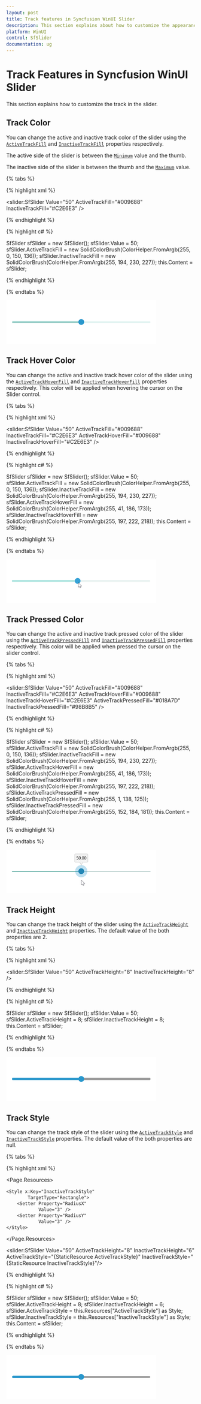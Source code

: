 ```yaml
---
layout: post
title: Track features in Syncfusion WinUI Slider
description: This section explains about how to customize the appearance of the track in Syncfusion WinUI Slider.
platform: WinUI
control: SfSlider
documentation: ug
---
```


# Track Features in Syncfusion WinUI Slider

This section explains how to customize the track in the slider.

## Track Color

You can change the active and inactive track color of the slider using the [`ActiveTrackFill`](https://help.syncfusion.com/cr/winui/Syncfusion.UI.Xaml.Sliders.SliderBase.html#Syncfusion_UI_Xaml_Sliders_SliderBase_ActiveTrackFill) and [`InactiveTrackFill`](https://help.syncfusion.com/cr/winui/Syncfusion.UI.Xaml.Sliders.SliderBase.html#Syncfusion_UI_Xaml_Sliders_SliderBase_InactiveTrackFill) properties respectively.

The active side of the slider is between the [`Minimum`](https://help.syncfusion.com/cr/winui/Syncfusion.UI.Xaml.Sliders.SliderBase.html#Syncfusion_UI_Xaml_Sliders_SliderBase_Minimum) value and the thumb.

The inactive side of the slider is between the thumb and the [`Maximum`](https://help.syncfusion.com/cr/winui/Syncfusion.UI.Xaml.Sliders.SliderBase.html#Syncfusion_UI_Xaml_Sliders_SliderBase_Maximum) value.

{% tabs %}

{% highlight xml %}

<slider:SfSlider Value="50"
                 ActiveTrackFill="#009688"
                 InactiveTrackFill="#C2E6E3" />

{% endhighlight %}

{% highlight c# %}

SfSlider sfSlider = new SfSlider();
sfSlider.Value = 50;
sfSlider.ActiveTrackFill = new SolidColorBrush(ColorHelper.FromArgb(255, 0, 150, 136));
sfSlider.InactiveTrackFill = new SolidColorBrush(ColorHelper.FromArgb(255, 194, 230, 227));
this.Content = sfSlider;

{% endhighlight %}

{% endtabs %}

![slider with active and inactive track color](images/track/slider-activeInactiveFill.png)

## Track Hover Color

You can change the active and inactive track hover color of the slider using the [`ActiveTrackHoverFill`](https://help.syncfusion.com/cr/winui/Syncfusion.UI.Xaml.Sliders.SliderBase.html#Syncfusion_UI_Xaml_Sliders_SliderBase_ActiveTrackHoverFill) and [`InactiveTrackHoverFill`](https://help.syncfusion.com/cr/winui/Syncfusion.UI.Xaml.Sliders.SliderBase.html#Syncfusion_UI_Xaml_Sliders_SliderBase_InactiveTrackHoverFill) properties respectively. This color will be applied when hovering the cursor on the Slider control.

{% tabs %}

{% highlight xml %}

<slider:SfSlider Value="50"
                 ActiveTrackFill="#009688"
                 InactiveTrackFill="#C2E6E3"
                 ActiveTrackHoverFill="#009688"
                 InactiveTrackHoverFill="#C2E6E3" />

{% endhighlight %}

{% highlight c# %}

SfSlider sfSlider = new SfSlider();
sfSlider.Value = 50;
sfSlider.ActiveTrackFill = new SolidColorBrush(ColorHelper.FromArgb(255, 0, 150, 136));
sfSlider.InactiveTrackFill = new SolidColorBrush(ColorHelper.FromArgb(255, 194, 230, 227));
sfSlider.ActiveTrackHoverFill = new SolidColorBrush(ColorHelper.FromArgb(255, 41, 186, 173));
sfSlider.InactiveTrackHoverFill = new SolidColorBrush(ColorHelper.FromArgb(255, 197, 222, 218));
this.Content = sfSlider;

{% endhighlight %}

{% endtabs %}

![slider with active and inactive track hover color](images/track/slider-activeInactiveHoverFill.png)

## Track Pressed Color

You can change the active and inactive track pressed color of the slider using the [`ActiveTrackPressedFill`](https://help.syncfusion.com/cr/winui/Syncfusion.UI.Xaml.Sliders.SliderBase.html#Syncfusion_UI_Xaml_Sliders_SliderBase_ActiveTrackPressedFill) and [`InactiveTrackPressedFill`](https://help.syncfusion.com/cr/winui/Syncfusion.UI.Xaml.Sliders.SliderBase.html#Syncfusion_UI_Xaml_Sliders_SliderBase_InactiveTrackPressedFill) properties respectively. This color will be applied when pressed the cursor on the slider control.

{% tabs %}

{% highlight xml %}

<slider:SfSlider Value="50"
                 ActiveTrackFill="#009688"
                 InactiveTrackFill="#C2E6E3"
                 ActiveTrackHoverFill="#009688"
                 InactiveTrackHoverFill="#C2E6E3"
                 ActiveTrackPressedFill="#018A7D"
                 InactiveTrackPressedFill="#98B8B5"  />

{% endhighlight %}

{% highlight c# %}

SfSlider sfSlider = new SfSlider();
sfSlider.Value = 50;
sfSlider.ActiveTrackFill = new SolidColorBrush(ColorHelper.FromArgb(255, 0, 150, 136));
sfSlider.InactiveTrackFill = new SolidColorBrush(ColorHelper.FromArgb(255, 194, 230, 227));
sfSlider.ActiveTrackHoverFill = new SolidColorBrush(ColorHelper.FromArgb(255, 41, 186, 173));
sfSlider.InactiveTrackHoverFill = new SolidColorBrush(ColorHelper.FromArgb(255, 197, 222, 218));
sfSlider.ActiveTrackPressedFill = new SolidColorBrush(ColorHelper.FromArgb(255, 1, 138, 125));
sfSlider.InactiveTrackPressedFill = new SolidColorBrush(ColorHelper.FromArgb(255, 152, 184, 181));
this.Content = sfSlider;

{% endhighlight %}

{% endtabs %}

![slider with active and inactive track pressed color](images/track/slider-activeInactivePressedFill.png)

## Track Height

You can change the track height of the slider using the [`ActiveTrackHeight`](https://help.syncfusion.com/cr/winui/Syncfusion.UI.Xaml.Sliders.SliderBase.html#Syncfusion_UI_Xaml_Sliders_SliderBase_ActiveTrackHeight) and [`InactiveTrackHeight`](https://help.syncfusion.com/cr/winui/Syncfusion.UI.Xaml.Sliders.SliderBase.html#Syncfusion_UI_Xaml_Sliders_SliderBase_InactiveTrackHeight) properties. The default value of the both properties are 2.

{% tabs %}

{% highlight xml %}

<slider:SfSlider Value="50"
                 ActiveTrackHeight="8"
                 InactiveTrackHeight="8"  />

{% endhighlight %}

{% highlight c# %}

SfSlider sfSlider = new SfSlider();
sfSlider.Value = 50;
sfSlider.ActiveTrackHeight = 8;
sfSlider.InactiveTrackHeight = 8;
this.Content = sfSlider;

{% endhighlight %}

{% endtabs %}

![slider with active and inactive track color](images/track/slider-activeInactiveTrackHeight.png)

## Track Style

You can change the track style of the slider using the [`ActiveTrackStyle`](https://help.syncfusion.com/cr/winui/Syncfusion.UI.Xaml.Sliders.SliderBase.html#Syncfusion_UI_Xaml_Sliders_SliderBase_ActiveTrackStyle) and [`InactiveTrackStyle`](https://help.syncfusion.com/cr/winui/Syncfusion.UI.Xaml.Sliders.SliderBase.html#Syncfusion_UI_Xaml_Sliders_SliderBase_InactiveTrackStyle) properties. The default value of the both properties are null.

{% tabs %}

{% highlight xml %}

<Page.Resources>
    <Style x:Key="ActiveTrackStyle"
            TargetType="Rectangle">
        <Setter Property="RadiusX"
                Value="4" />
        <Setter Property="RadiusY"
                Value="4" />
    </Style>

    <Style x:Key="InactiveTrackStyle"
            TargetType="Rectangle">
        <Setter Property="RadiusX"
                Value="3" />
        <Setter Property="RadiusY"
                Value="3" />
    </Style>
</Page.Resources>
    
<slider:SfSlider Value="50"
                 ActiveTrackHeight="8"
                 InactiveTrackHeight="6"
                 ActiveTrackStyle="{StaticResource ActiveTrackStyle}"
                 InactiveTrackStyle="{StaticResource InactiveTrackStyle}"/>

{% endhighlight %}

{% highlight c# %}

SfSlider sfSlider = new SfSlider();
sfSlider.Value = 50;
sfSlider.ActiveTrackHeight = 8;
sfSlider.InactiveTrackHeight = 6;
sfSlider.ActiveTrackStyle = this.Resources["ActiveTrackStyle"] as Style;
sfSlider.InactiveTrackStyle = this.Resources["InactiveTrackStyle"] as Style;
this.Content = sfSlider;

{% endhighlight %}

{% endtabs %}

![slider with active and inactive track color](images/track/slider-activeInactiveTrackStyle.png)